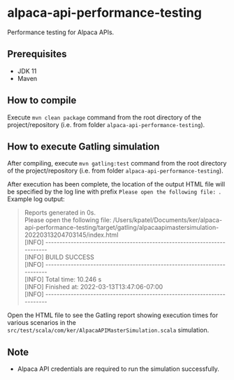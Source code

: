 # alpaca-api-performance-testing

Performance testing for Alpaca APIs.

## Prerequisites

* JDK 11
* Maven

## How to compile

Execute `mvn clean package` command from the root directory of the project/repository (i.e. from
folder `alpaca-api-performance-testing`).

## How to execute Gatling simulation

After compiling, execute `mvn gatling:test` command from the root directory of the project/repository (i.e. from
folder `alpaca-api-performance-testing`).

After execution has been complete, the location of the output HTML file will be specified by the log line with
prefix `Please open the following file: `. Example log output:
> Reports generated in 0s.  
Please open the following file: /Users/kpatel/Documents/ker/alpaca-api-performance-testing/target/gatling/alpacaapimastersimulation-20220313204703145/index.html  
[INFO] ------------------------------------------------------------------------  
[INFO] BUILD SUCCESS  
[INFO] ------------------------------------------------------------------------  
[INFO] Total time:  10.246 s  
[INFO] Finished at: 2022-03-13T13:47:06-07:00  
[INFO] ------------------------------------------------------------------------

Open the HTML file to see the Gatling report showing execution times for various scenarios in
the `src/test/scala/com/ker/AlpacaAPIMasterSimulation.scala` simulation.

## Note

* Alpaca API credentials are required to run the simulation successfully. 